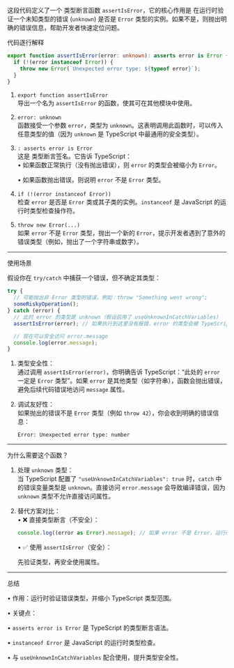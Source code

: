 这段代码定义了一个 类型断言函数 `assertIsError`，它的核心作用是 在运行时验证一个未知类型的错误 (`unknown`) 是否是 `Error` 类型的实例。如果不是，则抛出明确的错误信息，帮助开发者快速定位问题。

代码逐行解释

```typescript
export function assertIsError(error: unknown): asserts error is Error {
  if (!(error instanceof Error)) {
    throw new Error(`Unexpected error type: ${typeof error}`);
  }
}
```

1. `export function assertIsError`  
   导出一个名为 `assertIsError` 的函数，使其可在其他模块中使用。

2. `error: unknown`  
   函数接受一个参数 `error`，类型为 `unknown`。这表明调用此函数时，可以传入任意类型的值（因为 `unknown` 是 TypeScript 中最通用的安全类型）。

3. `: asserts error is Error`  
   这是 类型断言签名。它告诉 TypeScript：  
   • 如果函数正常执行（没有抛出错误），则 `error` 的类型会被缩小为 `Error`。  

   • 如果函数抛出错误，则说明 `error` 不是 `Error` 类型。


4. `if (!(error instanceof Error))`  
   检查 `error` 是否是 `Error` 类或其子类的实例。`instanceof` 是 JavaScript 的运行时类型检查操作符。

5. `throw new Error(...)`  
   如果 `error` 不是 `Error` 类型，抛出一个新的 `Error`，提示开发者遇到了意外的错误类型（例如，抛出了一个字符串或数字）。

---

使用场景

假设你在 `try/catch` 中捕获一个错误，但不确定其类型：

```typescript
try {
  // 可能抛出非 Error 类型的错误，例如：throw "Something went wrong";
  someRiskyOperation();
} catch (error) {
  // 此时 error 的类型是 unknown（假设启用了 useUnknownInCatchVariables）
  assertIsError(error); // 如果执行到这里没有报错，error 的类型会被 TypeScript 推断为 Error

  // 现在可以安全访问 error.message
  console.log(error.message);
}
```

1. 类型安全性：  
   通过调用 `assertIsError(error)`，你明确告诉 TypeScript：“此处的 `error` 一定是 `Error` 类型”。如果 `error` 是其他类型（如字符串），函数会抛出错误，避免后续代码错误地访问 `message` 属性。

2. 调试友好性：  
   如果抛出的错误不是 `Error` 类型（例如 `throw 42`），你会收到明确的错误信息：  
   ```text
   Error: Unexpected error type: number
   ```

---

为什么需要这个函数？

1. 处理 `unknown` 类型：  
   当 TypeScript 配置了 `"useUnknownInCatchVariables": true` 时，`catch` 中的错误变量类型是 `unknown`。直接访问 `error.message` 会导致编译错误，因为 `unknown` 类型不允许直接访问属性。

2. 替代方案对比：  
   • ❌ 直接类型断言（不安全）：  

     ```typescript
     console.log((error as Error).message); // 如果 error 不是 Error，运行时崩溃！
     ```
   • ✅ 使用 `assertIsError`（安全）：  

     先验证类型，再安全使用属性。

---

总结

• 作用：运行时验证错误类型，并缩小 TypeScript 类型范围。

• 关键点：  

  • `asserts error is Error` 是 TypeScript 的类型断言语法。  

  • `instanceof Error` 是 JavaScript 的运行时类型检查。  

  • 与 `useUnknownInCatchVariables` 配合使用，提升类型安全性。